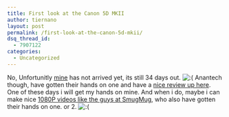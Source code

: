 ```yaml
---
title: First look at the Canon 5D MKII
author: tiernano
layout: post
permalink: /first-look-at-the-canon-5d-mkii/
dsq_thread_id:
  - 7907122
categories:
  - Uncategorized
---
```

No, Unfortunitly [mine][1] has not arrived yet, its still 34 days out. <img src="http://www.geekphotographer.com/wp-includes/images/smilies/icon_sad.gif" alt=":(" class="wp-smiley" /> Anantech though, have gotten their hands on one and have a [nice review up here][2]. One of these days i will get my hands on mine. And when i do, maybe i can make nice [1080P videos like the guys at SmugMug][3], who also have gotten their hands on one. or 2. <img src="http://www.geekphotographer.com/wp-includes/images/smilies/icon_sad.gif" alt=":(" class="wp-smiley" />

 [1]: http://tiernanotoolephotography.com/blog/2008/11/28/5d-mkii-ordered-now-the-waiting-beings/
 [2]: http://www.anandtech.com/digitalcameras/showdoc.aspx?i=3470
 [3]: http://blogs.smugmug.com/don/2008/11/30/first-1080p-video-from-canons-new-5d-mkii-amazing/